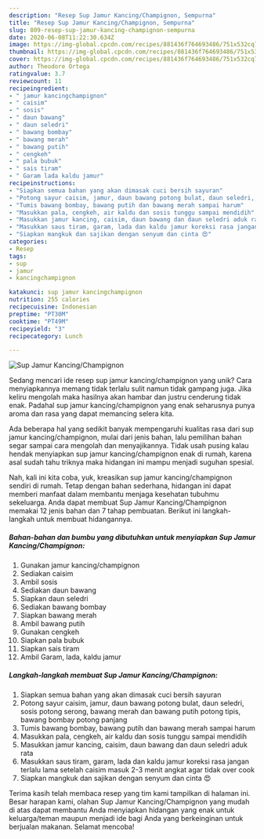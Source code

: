 ```yaml
---
description: "Resep Sup Jamur Kancing/Champignon, Sempurna"
title: "Resep Sup Jamur Kancing/Champignon, Sempurna"
slug: 809-resep-sup-jamur-kancing-champignon-sempurna
date: 2020-06-08T11:22:30.634Z
image: https://img-global.cpcdn.com/recipes/881436f764693486/751x532cq70/sup-jamur-kancingchampignon-foto-resep-utama.jpg
thumbnail: https://img-global.cpcdn.com/recipes/881436f764693486/751x532cq70/sup-jamur-kancingchampignon-foto-resep-utama.jpg
cover: https://img-global.cpcdn.com/recipes/881436f764693486/751x532cq70/sup-jamur-kancingchampignon-foto-resep-utama.jpg
author: Theodore Ortega
ratingvalue: 3.7
reviewcount: 11
recipeingredient:
- " jamur kancingchampignon"
- " caisim"
- " sosis"
- " daun bawang"
- " daun seledri"
- " bawang bombay"
- " bawang merah"
- " bawang putih"
- " cengkeh"
- " pala bubuk"
- " sais tiram"
- " Garam lada kaldu jamur"
recipeinstructions:
- "Siapkan semua bahan yang akan dimasak cuci bersih sayuran"
- "Potong sayur caisim, jamur, daun bawang potong bulat, daun seledri, sosis potong serong, bawang merah dan bawang putih potong tipis, bawang bombay potong panjang"
- "Tumis bawang bombay, bawang putih dan bawang merah sampai harum"
- "Masukkan pala, cengkeh, air kaldu dan sosis tunggu sampai mendidih"
- "Masukkan jamur kancing, caisim, daun bawang dan daun seledri aduk rata"
- "Masukkan saus tiram, garam, lada dan kaldu jamur koreksi rasa jangan terlalu lama setelah caisim masuk 2-3 menit angkat agar tidak over cook"
- "Siapkan mangkuk dan sajikan dengan senyum dan cinta 😍"
categories:
- Resep
tags:
- sup
- jamur
- kancingchampignon

katakunci: sup jamur kancingchampignon 
nutrition: 255 calories
recipecuisine: Indonesian
preptime: "PT30M"
cooktime: "PT49M"
recipeyield: "3"
recipecategory: Lunch

---
```



![Sup Jamur Kancing/Champignon](https://img-global.cpcdn.com/recipes/881436f764693486/751x532cq70/sup-jamur-kancingchampignon-foto-resep-utama.jpg)

Sedang mencari ide resep sup jamur kancing/champignon yang unik? Cara menyiapkannya memang tidak terlalu sulit namun tidak gampang juga. Jika keliru mengolah maka hasilnya akan hambar dan justru cenderung tidak enak. Padahal sup jamur kancing/champignon yang enak seharusnya punya aroma dan rasa yang dapat memancing selera kita.



Ada beberapa hal yang sedikit banyak mempengaruhi kualitas rasa dari sup jamur kancing/champignon, mulai dari jenis bahan, lalu pemilihan bahan segar sampai cara mengolah dan menyajikannya. Tidak usah pusing kalau hendak menyiapkan sup jamur kancing/champignon enak di rumah, karena asal sudah tahu triknya maka hidangan ini mampu menjadi suguhan spesial.


Nah, kali ini kita coba, yuk, kreasikan sup jamur kancing/champignon sendiri di rumah. Tetap dengan bahan sederhana, hidangan ini dapat memberi manfaat dalam membantu menjaga kesehatan tubuhmu sekeluarga. Anda dapat membuat Sup Jamur Kancing/Champignon memakai 12 jenis bahan dan 7 tahap pembuatan. Berikut ini langkah-langkah untuk membuat hidangannya.

<!--inarticleads1-->

##### Bahan-bahan dan bumbu yang dibutuhkan untuk menyiapkan Sup Jamur Kancing/Champignon:

1. Gunakan  jamur kancing/champignon
1. Sediakan  caisim
1. Ambil  sosis
1. Sediakan  daun bawang
1. Siapkan  daun seledri
1. Sediakan  bawang bombay
1. Siapkan  bawang merah
1. Ambil  bawang putih
1. Gunakan  cengkeh
1. Siapkan  pala bubuk
1. Siapkan  sais tiram
1. Ambil  Garam, lada, kaldu jamur




<!--inarticleads2-->

##### Langkah-langkah membuat Sup Jamur Kancing/Champignon:

1. Siapkan semua bahan yang akan dimasak cuci bersih sayuran
1. Potong sayur caisim, jamur, daun bawang potong bulat, daun seledri, sosis potong serong, bawang merah dan bawang putih potong tipis, bawang bombay potong panjang
1. Tumis bawang bombay, bawang putih dan bawang merah sampai harum
1. Masukkan pala, cengkeh, air kaldu dan sosis tunggu sampai mendidih
1. Masukkan jamur kancing, caisim, daun bawang dan daun seledri aduk rata
1. Masukkan saus tiram, garam, lada dan kaldu jamur koreksi rasa jangan terlalu lama setelah caisim masuk 2-3 menit angkat agar tidak over cook
1. Siapkan mangkuk dan sajikan dengan senyum dan cinta 😍




Terima kasih telah membaca resep yang tim kami tampilkan di halaman ini. Besar harapan kami, olahan Sup Jamur Kancing/Champignon yang mudah di atas dapat membantu Anda menyiapkan hidangan yang enak untuk keluarga/teman maupun menjadi ide bagi Anda yang berkeinginan untuk berjualan makanan. Selamat mencoba!

